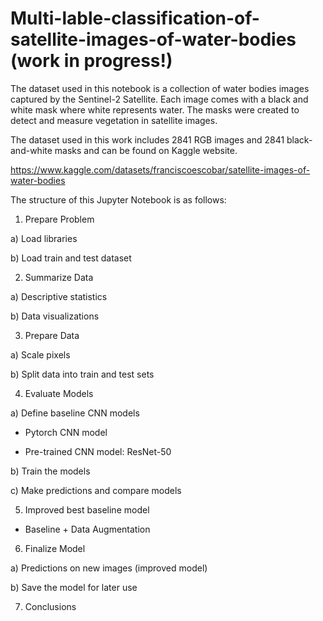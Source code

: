 # Multi-lable-classification-of-satellite-images-of-water-bodies (work in progress!)

The dataset used in this notebook is a collection of water bodies images captured by the Sentinel-2 Satellite. Each image comes with a 
black and white mask where white represents water. The masks were created to detect and measure vegetation in satellite images.

The dataset used in this work includes 2841 RGB images and 2841 black-and-white masks and can be found on Kaggle website.

https://www.kaggle.com/datasets/franciscoescobar/satellite-images-of-water-bodies

The structure of this Jupyter Notebook is as follows:

1. Prepare Problem

a) Load libraries

b) Load train and test dataset

2. Summarize Data

a) Descriptive statistics

b) Data visualizations

3. Prepare Data

a) Scale pixels

b) Split data into train and test sets

4. Evaluate Models

a) Define baseline CNN models

- Pytorch CNN model

- Pre-trained CNN model: ResNet-50

b) Train the models

c) Make predictions and compare models

5. Improved best baseline model

- Baseline + Data Augmentation

6. Finalize Model

a) Predictions on new images (improved model)

b) Save the model for later use

7. Conclusions


